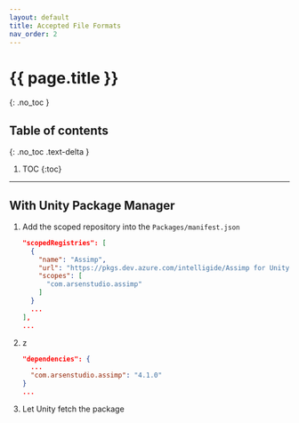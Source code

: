 ```yaml
---
layout: default
title: Accepted File Formats
nav_order: 2
---
```


# {{ page.title }}
{: .no_toc }

## Table of contents
{: .no_toc .text-delta }

1. TOC
{:toc}

---

## With Unity Package Manager

1. Add the scoped repository into the `Packages/manifest.json`

   ```json
   "scopedRegistries": [
     {
       "name": "Assimp",
       "url": "https://pkgs.dev.azure.com/intelligide/Assimp for Unity/_packaging/public/npm/registry/",
       "scopes": [
         "com.arsenstudio.assimp"
       ]
     }
     ...
   ],
   ...
   ```

2. z

   ```json
   "dependencies": {
     ...
     "com.arsenstudio.assimp": "4.1.0"
   }
   ...
   ```

3. Let Unity fetch the package
